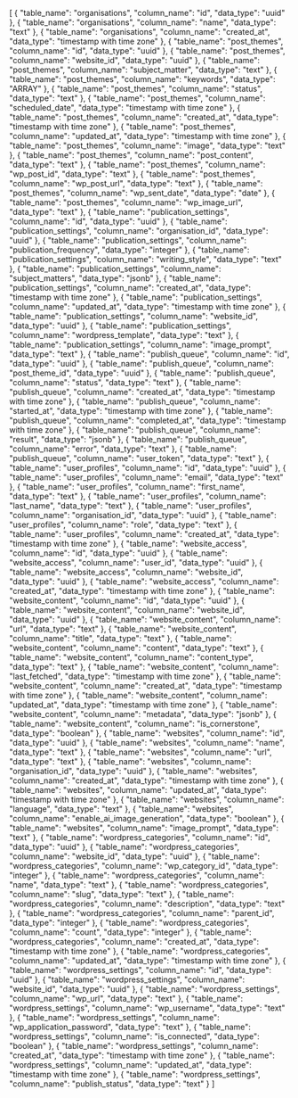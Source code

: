 [
  {
    "table_name": "organisations",
    "column_name": "id",
    "data_type": "uuid"
  },
  {
    "table_name": "organisations",
    "column_name": "name",
    "data_type": "text"
  },
  {
    "table_name": "organisations",
    "column_name": "created_at",
    "data_type": "timestamp with time zone"
  },
  {
    "table_name": "post_themes",
    "column_name": "id",
    "data_type": "uuid"
  },
  {
    "table_name": "post_themes",
    "column_name": "website_id",
    "data_type": "uuid"
  },
  {
    "table_name": "post_themes",
    "column_name": "subject_matter",
    "data_type": "text"
  },
  {
    "table_name": "post_themes",
    "column_name": "keywords",
    "data_type": "ARRAY"
  },
  {
    "table_name": "post_themes",
    "column_name": "status",
    "data_type": "text"
  },
  {
    "table_name": "post_themes",
    "column_name": "scheduled_date",
    "data_type": "timestamp with time zone"
  },
  {
    "table_name": "post_themes",
    "column_name": "created_at",
    "data_type": "timestamp with time zone"
  },
  {
    "table_name": "post_themes",
    "column_name": "updated_at",
    "data_type": "timestamp with time zone"
  },
  {
    "table_name": "post_themes",
    "column_name": "image",
    "data_type": "text"
  },
  {
    "table_name": "post_themes",
    "column_name": "post_content",
    "data_type": "text"
  },
  {
    "table_name": "post_themes",
    "column_name": "wp_post_id",
    "data_type": "text"
  },
  {
    "table_name": "post_themes",
    "column_name": "wp_post_url",
    "data_type": "text"
  },
  {
    "table_name": "post_themes",
    "column_name": "wp_sent_date",
    "data_type": "date"
  },
  {
    "table_name": "post_themes",
    "column_name": "wp_image_url",
    "data_type": "text"
  },
  {
    "table_name": "publication_settings",
    "column_name": "id",
    "data_type": "uuid"
  },
  {
    "table_name": "publication_settings",
    "column_name": "organisation_id",
    "data_type": "uuid"
  },
  {
    "table_name": "publication_settings",
    "column_name": "publication_frequency",
    "data_type": "integer"
  },
  {
    "table_name": "publication_settings",
    "column_name": "writing_style",
    "data_type": "text"
  },
  {
    "table_name": "publication_settings",
    "column_name": "subject_matters",
    "data_type": "jsonb"
  },
  {
    "table_name": "publication_settings",
    "column_name": "created_at",
    "data_type": "timestamp with time zone"
  },
  {
    "table_name": "publication_settings",
    "column_name": "updated_at",
    "data_type": "timestamp with time zone"
  },
  {
    "table_name": "publication_settings",
    "column_name": "website_id",
    "data_type": "uuid"
  },
  {
    "table_name": "publication_settings",
    "column_name": "wordpress_template",
    "data_type": "text"
  },
  {
    "table_name": "publication_settings",
    "column_name": "image_prompt",
    "data_type": "text"
  },
  {
    "table_name": "publish_queue",
    "column_name": "id",
    "data_type": "uuid"
  },
  {
    "table_name": "publish_queue",
    "column_name": "post_theme_id",
    "data_type": "uuid"
  },
  {
    "table_name": "publish_queue",
    "column_name": "status",
    "data_type": "text"
  },
  {
    "table_name": "publish_queue",
    "column_name": "created_at",
    "data_type": "timestamp with time zone"
  },
  {
    "table_name": "publish_queue",
    "column_name": "started_at",
    "data_type": "timestamp with time zone"
  },
  {
    "table_name": "publish_queue",
    "column_name": "completed_at",
    "data_type": "timestamp with time zone"
  },
  {
    "table_name": "publish_queue",
    "column_name": "result",
    "data_type": "jsonb"
  },
  {
    "table_name": "publish_queue",
    "column_name": "error",
    "data_type": "text"
  },
  {
    "table_name": "publish_queue",
    "column_name": "user_token",
    "data_type": "text"
  },
  {
    "table_name": "user_profiles",
    "column_name": "id",
    "data_type": "uuid"
  },
  {
    "table_name": "user_profiles",
    "column_name": "email",
    "data_type": "text"
  },
  {
    "table_name": "user_profiles",
    "column_name": "first_name",
    "data_type": "text"
  },
  {
    "table_name": "user_profiles",
    "column_name": "last_name",
    "data_type": "text"
  },
  {
    "table_name": "user_profiles",
    "column_name": "organisation_id",
    "data_type": "uuid"
  },
  {
    "table_name": "user_profiles",
    "column_name": "role",
    "data_type": "text"
  },
  {
    "table_name": "user_profiles",
    "column_name": "created_at",
    "data_type": "timestamp with time zone"
  },
  {
    "table_name": "website_access",
    "column_name": "id",
    "data_type": "uuid"
  },
  {
    "table_name": "website_access",
    "column_name": "user_id",
    "data_type": "uuid"
  },
  {
    "table_name": "website_access",
    "column_name": "website_id",
    "data_type": "uuid"
  },
  {
    "table_name": "website_access",
    "column_name": "created_at",
    "data_type": "timestamp with time zone"
  },
  {
    "table_name": "website_content",
    "column_name": "id",
    "data_type": "uuid"
  },
  {
    "table_name": "website_content",
    "column_name": "website_id",
    "data_type": "uuid"
  },
  {
    "table_name": "website_content",
    "column_name": "url",
    "data_type": "text"
  },
  {
    "table_name": "website_content",
    "column_name": "title",
    "data_type": "text"
  },
  {
    "table_name": "website_content",
    "column_name": "content",
    "data_type": "text"
  },
  {
    "table_name": "website_content",
    "column_name": "content_type",
    "data_type": "text"
  },
  {
    "table_name": "website_content",
    "column_name": "last_fetched",
    "data_type": "timestamp with time zone"
  },
  {
    "table_name": "website_content",
    "column_name": "created_at",
    "data_type": "timestamp with time zone"
  },
  {
    "table_name": "website_content",
    "column_name": "updated_at",
    "data_type": "timestamp with time zone"
  },
  {
    "table_name": "website_content",
    "column_name": "metadata",
    "data_type": "jsonb"
  },
  {
    "table_name": "website_content",
    "column_name": "is_cornerstone",
    "data_type": "boolean"
  },
  {
    "table_name": "websites",
    "column_name": "id",
    "data_type": "uuid"
  },
  {
    "table_name": "websites",
    "column_name": "name",
    "data_type": "text"
  },
  {
    "table_name": "websites",
    "column_name": "url",
    "data_type": "text"
  },
  {
    "table_name": "websites",
    "column_name": "organisation_id",
    "data_type": "uuid"
  },
  {
    "table_name": "websites",
    "column_name": "created_at",
    "data_type": "timestamp with time zone"
  },
  {
    "table_name": "websites",
    "column_name": "updated_at",
    "data_type": "timestamp with time zone"
  },
  {
    "table_name": "websites",
    "column_name": "language",
    "data_type": "text"
  },
  {
    "table_name": "websites",
    "column_name": "enable_ai_image_generation",
    "data_type": "boolean"
  },
  {
    "table_name": "websites",
    "column_name": "image_prompt",
    "data_type": "text"
  },
  {
    "table_name": "wordpress_categories",
    "column_name": "id",
    "data_type": "uuid"
  },
  {
    "table_name": "wordpress_categories",
    "column_name": "website_id",
    "data_type": "uuid"
  },
  {
    "table_name": "wordpress_categories",
    "column_name": "wp_category_id",
    "data_type": "integer"
  },
  {
    "table_name": "wordpress_categories",
    "column_name": "name",
    "data_type": "text"
  },
  {
    "table_name": "wordpress_categories",
    "column_name": "slug",
    "data_type": "text"
  },
  {
    "table_name": "wordpress_categories",
    "column_name": "description",
    "data_type": "text"
  },
  {
    "table_name": "wordpress_categories",
    "column_name": "parent_id",
    "data_type": "integer"
  },
  {
    "table_name": "wordpress_categories",
    "column_name": "count",
    "data_type": "integer"
  },
  {
    "table_name": "wordpress_categories",
    "column_name": "created_at",
    "data_type": "timestamp with time zone"
  },
  {
    "table_name": "wordpress_categories",
    "column_name": "updated_at",
    "data_type": "timestamp with time zone"
  },
  {
    "table_name": "wordpress_settings",
    "column_name": "id",
    "data_type": "uuid"
  },
  {
    "table_name": "wordpress_settings",
    "column_name": "website_id",
    "data_type": "uuid"
  },
  {
    "table_name": "wordpress_settings",
    "column_name": "wp_url",
    "data_type": "text"
  },
  {
    "table_name": "wordpress_settings",
    "column_name": "wp_username",
    "data_type": "text"
  },
  {
    "table_name": "wordpress_settings",
    "column_name": "wp_application_password",
    "data_type": "text"
  },
  {
    "table_name": "wordpress_settings",
    "column_name": "is_connected",
    "data_type": "boolean"
  },
  {
    "table_name": "wordpress_settings",
    "column_name": "created_at",
    "data_type": "timestamp with time zone"
  },
  {
    "table_name": "wordpress_settings",
    "column_name": "updated_at",
    "data_type": "timestamp with time zone"
  },
  {
    "table_name": "wordpress_settings",
    "column_name": "publish_status",
    "data_type": "text"
  }
]
